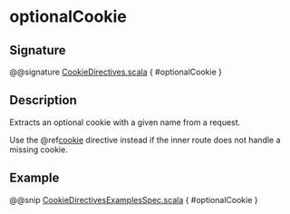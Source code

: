# optionalCookie

## Signature

@@signature [CookieDirectives.scala](../../../../../../../../../akka-http/src/main/scala/akka/http/scaladsl/server/directives/CookieDirectives.scala) { #optionalCookie }

## Description

Extracts an optional cookie with a given name from a request.

Use the @ref[cookie](cookie.md) directive instead if the inner route does not handle a missing cookie.

## Example

@@snip [CookieDirectivesExamplesSpec.scala](../../../../../../../test/scala/docs/http/scaladsl/server/directives/CookieDirectivesExamplesSpec.scala) { #optionalCookie }